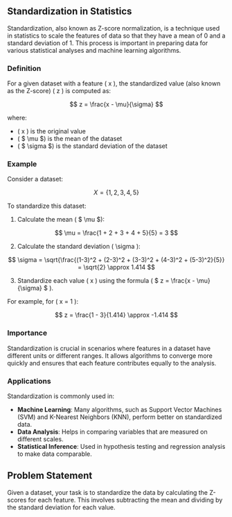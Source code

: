 ## Standardization in Statistics

Standardization, also known as Z-score normalization, is a technique used in statistics to scale the features of data so that they have a mean of 0 and a standard deviation of 1. This process is important in preparing data for various statistical analyses and machine learning algorithms.

### Definition

For a given dataset with a feature \( x \), the standardized value (also known as the Z-score) \( z \) is computed as:

$$
z = \frac{x - \mu}{\sigma}
$$

where:
- \( x \) is the original value
- \( $ \mu $\) is the mean of the dataset
- \( $ \sigma $\) is the standard deviation of the dataset

### Example

Consider a dataset:

$$
X = \{1, 2, 3, 4, 5\}
$$

To standardize this dataset:
1. Calculate the mean \( $ \mu $\):

$$
\mu = \frac{1 + 2 + 3 + 4 + 5}{5} = 3
$$

2. Calculate the standard deviation \( \sigma \):

$$
\sigma = \sqrt{\frac{(1-3)^2 + (2-3)^2 + (3-3)^2 + (4-3)^2 + (5-3)^2}{5}} = \sqrt{2} \approx 1.414
$$

3. Standardize each value \( x \) using the formula \( $ z = \frac{x - \mu}{\sigma} $ \).

For example, for \( x = 1 \):

$$
z = \frac{1 - 3}{1.414} \approx -1.414
$$

### Importance

Standardization is crucial in scenarios where features in a dataset have different units or different ranges. It allows algorithms to converge more quickly and ensures that each feature contributes equally to the analysis.

### Applications

Standardization is commonly used in:
- **Machine Learning**: Many algorithms, such as Support Vector Machines (SVM) and K-Nearest Neighbors (KNN), perform better on standardized data.
- **Data Analysis**: Helps in comparing variables that are measured on different scales.
- **Statistical Inference**: Used in hypothesis testing and regression analysis to make data comparable.

## Problem Statement

Given a dataset, your task is to standardize the data by calculating the Z-scores for each feature. This involves subtracting the mean and dividing by the standard deviation for each value.
